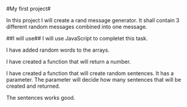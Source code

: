 #My first project#

In this project I will create a rand message generator. It shall contain 3 different random messages combined into one message. 

##I will use##
I will use JavaScript to completet this task.

I have added random words to the arrays.

I have created a function that will return a number.

I have created a function that will create random sentences. It has a parameter. The parameter will decide how many sentences that will be created and returned.

The sentences works good.